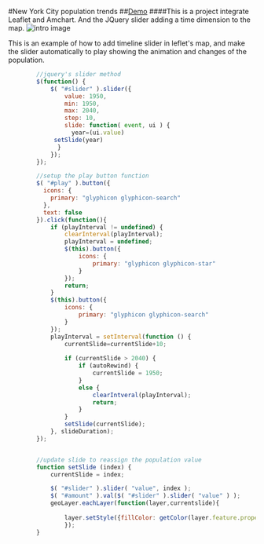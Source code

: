 #New York City population trends
##[Demo](http://dv-pengyisong.rhcloud.com)
####This is a project integrate Leaflet and Amchart. And the JQuery slider adding a time dimension to the map. 
![intro image](https://cloud.githubusercontent.com/assets/8851616/14406986/656045c4-fe86-11e5-92db-21340407c0ed.jpg)

This is an example of how to add timeline slider in leflet's map, and make the slider automatically to play showing the animation and changes of the population.

```javascript
		//jquery's slider method
		$(function() {
		    $( "#slider" ).slider({
		        value: 1950,
		        min: 1950,
		        max: 2040,
		        step: 10,
		        slide: function( event, ui ) {
		          year=(ui.value)
		     setSlide(year)		     
		      }
		    });
		});

		//setup the play button function
	    $( "#play" ).button({
	      icons: {
	        primary: "glyphicon glyphicon-search"
	      },
	      text: false
	    }).click(function(){
	        if (playInterval != undefined) {
	            clearInterval(playInterval);
	            playInterval = undefined;
	            $(this).button({
	                icons: {
	                    primary: "glyphicon glyphicon-star"
	                }
	            });
	            return;
	        }
	        $(this).button({
	            icons: {
	                primary: "glyphicon glyphicon-search"
	            }
	        });
	        playInterval = setInterval(function () {
	            currentSlide=currentSlide+10;
	            
	            if (currentSlide > 2040) {
	                if (autoRewind) {
	                    currentSlide = 1950;
	                }
	                else {
	                    clearIntveral(playInterval);
	                    return;
	                }
	            }
	            setSlide(currentSlide);
	        }, slideDuration);
	    });


		//update slide to reassign the population value
		function setSlide (index) {
		    currentSlide = index;

		    $( "#slider" ).slider( "value", index );
		    $( "#amount" ).val($( "#slider" ).slider( "value" ) );
		    geoLayer.eachLayer(function(layer,currentslide){
		          
		        layer.setStyle({fillColor: getColor(layer.feature.properties['y'+currentSlide])}); 
		        });
		}
